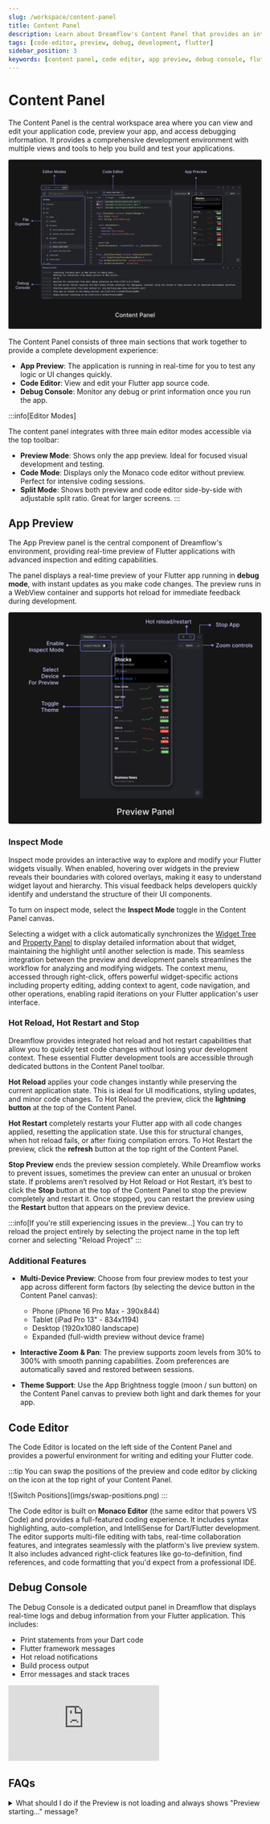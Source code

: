 ```yaml
---
slug: /workspace/content-panel
title: Content Panel
description: Learn about Dreamflow's Content Panel that provides an integrated environment for code editing, app preview, and debugging with real-time updates
tags: [code-editor, preview, debug, development, flutter]
sidebar_position: 3
keywords: [content panel, code editor, app preview, debug console, flutter development, dreamflow interface, development environment, monaco editor, hot reload]
---
```


# Content Panel

The Content Panel is the central workspace area where you can view and edit your application code, preview your app, and access debugging information. It provides a comprehensive development environment with multiple views and tools to help you build and test your applications.

![Content Panel](imgs/content-panel.webp)

The Content Panel consists of three main sections that work together to provide a complete development experience:

- **App Preview**: The application is running in real-time for you to test any logic or UI changes quickly. 
- **Code Editor**: View and edit your Flutter app source code. 
- **Debug Console**: Monitor any debug or print information once you run the app.

:::info[Editor Modes]

The content panel integrates with three main editor modes accessible via the top toolbar:
- **Preview Mode**: Shows only the app preview. Ideal for focused visual development and testing.
- **Code Mode**: Displays only the Monaco code editor without preview. Perfect for intensive coding sessions.
- **Split Mode**: Shows both preview and code editor side-by-side with adjustable split ratio. Great for larger screens.
:::

## App Preview

The App Preview panel is the central component of Dreamflow's environment, providing real-time preview of Flutter applications with advanced inspection and editing capabilities.

The panel displays a real-time preview of your Flutter app running in **debug mode**, with instant updates as you make code changes. The preview runs in a WebView container and supports hot reload for immediate feedback during development.

![Preview Panel](imgs/preview-panel.png)


### Inspect Mode
Inspect mode provides an interactive way to explore and modify your Flutter widgets visually. When enabled, hovering over widgets in the preview reveals their boundaries with colored overlays, making it easy to understand widget layout and hierarchy. This visual feedback helps developers quickly identify and understand the structure of their UI components. 

To turn on inspect mode, select the **Inspect Mode** toggle in the Content Panel canvas. 

Selecting a widget with a click automatically synchronizes the [Widget Tree](modules-panel/widget-panel.md) and [Property Panel](properties-panel.md) to display detailed information about that widget, maintaining the highlight until another selection is made. This seamless integration between the preview and development panels streamlines the workflow for analyzing and modifying widgets. The context menu, accessed through right-click, offers powerful widget-specific actions including property editing, adding context to agent, code navigation, and other operations, enabling rapid iterations on your Flutter application's user interface.

### Hot Reload, Hot Restart and Stop
Dreamflow provides integrated hot reload and hot restart capabilities that allow you to quickly test code changes without losing your development context. These essential Flutter development tools are accessible through dedicated buttons in the Content Panel toolbar.

**Hot Reload** applies your code changes instantly while preserving the current application state. This is ideal for UI modifications, styling updates, and minor code changes. To Hot Reload the preview, click the **lightning button** at the top of the Content Panel.

**Hot Restart** completely restarts your Flutter app with all code changes applied, resetting the application state. Use this for structural changes, when hot reload fails, or after fixing compilation errors. To Hot Restart the preview, click the **refresh** button at the top right of the Content Panel. 

**Stop Preview** ends the preview session completely. While Dreamflow works to prevent issues, sometimes the preview can enter an unusual or broken state. If problems aren’t resolved by Hot Reload or Hot Restart, it’s best to click the **Stop** button at the top of the Content Panel to stop the preview completely and restart it. Once stopped, you can restart the preview using the **Restart** button that appears on the preview device. 

:::info[If you're still experiencing issues in the preview...]
You can try to reload the project entirely by selecting the project name in the top left corner and selecting "Reload Project"
:::

### Additional Features

- **Multi-Device Preview**: Choose from four preview modes to test your app across different form factors (by selecting the device button in the Content Panel canvas):
    - Phone (iPhone 16 Pro Max - 390x844)
    - Tablet (iPad Pro 13" - 834x1194)
    - Desktop (1920x1080 landscape)
    - Expanded (full-width preview without device frame)


- **Interactive Zoom & Pan**: The preview supports zoom levels from 30% to 300% with smooth panning capabilities. Zoom preferences are automatically saved and restored between sessions.

- **Theme Support**: Use the App Brightness toggle (moon / sun button) on the Content Panel canvas to preview both light and dark themes for your app. 

## Code Editor

The Code Editor is located on the left side of the Content Panel and provides a powerful environment for writing and editing your Flutter code.

:::tip
You can swap the positions of the preview and code editor by clicking on the icon at the top right of your Content Panel.
<p></p>
![Switch Positions](imgs/swap-positions.png)
:::

The Code editor is built on **Monaco Editor** (the same editor that powers VS Code) and provides a full-featured coding experience. It includes syntax highlighting, auto-completion, and IntelliSense for Dart/Flutter development. The editor supports multi-file editing with tabs, real-time collaboration features, and integrates seamlessly with the platform's live preview system. It also includes advanced right-click features like go-to-definition, find references, and code formatting that you'd expect from a professional IDE.

## Debug Console

The Debug Console is a dedicated output panel in Dreamflow that displays real-time logs and debug information from your Flutter application. This includes:

- Print statements from your Dart code
- Flutter framework messages 
- Hot reload notifications
- Build process output
- Error messages and stack traces


<div style={{
    position: 'relative',
    paddingBottom: 'calc(50.67989417989418% + 41px)', // Keeps the aspect ratio and additional padding
    height: 0,
    width: '100%'}}>
    <iframe 
        src="https://demo.arcade.software/2wlNaYsMEfK9Ko4y9Bkt?embed&show_copy_link=true"
        title=""
        style={{
            position: 'absolute',
            top: 0,
            left: 0,
            width: '100%',
            height: '100%',
            colorScheme: 'light'
        }}
        frameBorder="0"
        loading="lazy"
        webkitAllowFullScreen
        mozAllowFullScreen
        allowFullScreen
        allow="clipboard-write">
    </iframe>
</div>
<p></p>

## FAQs

<details> 

<summary> What should I do if the Preview is not loading and always shows "Preview starting…" message? </summary> 

<p> 

This usually happens when the preview session is stuck or the project dependencies need to be refreshed. Here are several steps you can try to resolve the issue:

- **Hot Reload (⚡):** Quickly applies code changes while keeping the current state. Use this first for small UI or logic updates.
- **Hot Restart (🔄):** Restarts the app and resets its state. Use this if hot reload doesn't reflect changes or the preview is still stuck.
- **Stop and Restart Preview (⏹️/▶️):** Manually stop the preview and start it again to relaunch the app.
- **Refresh Dependencies:** At the bottom toolbar, click **Refresh Dependencies**. This will re-sync all your pub.dev packages in case the issue is caused by outdated or missing dependencies.
- **Reload Project in Browser:** Sometimes, you need a full browser refresh to reload the project. If refreshing doesn't help, completely close the browser tab and reopen your project.
- **Check for Errors in Debug Console:** Open the Debug Console from the bottom panel to look for errors or warnings that may be preventing the app from launching. If you spot an error, you can ask the Agent directly to help resolve it.

Most preview issues can be fixed by reloading the project or restarting the preview. If the problem continues, use the **Submit Feedback** button in the top bar to file a bug report.

</p> 

</details>

